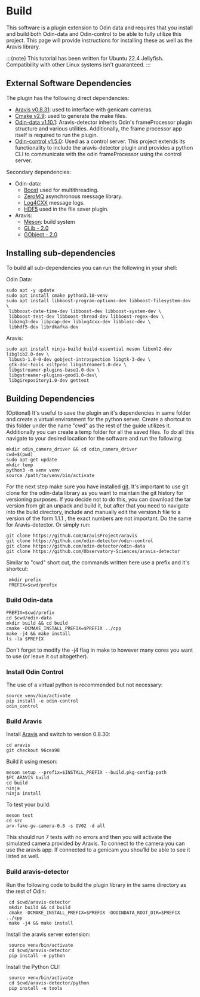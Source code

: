 # Build

This software is a plugin extension to Odin data and requires that you install and build both Odin-data and Odin-control to be able to fully utilize this project. This page will provide instructions for installing these as well as the Aravis library.

:::{note}
This tutorial has been written for Ubuntu 22.4 Jellyfish. Compatibility with other Linux systems isn't guaranteed.
:::

## External Software Dependencies

The plugin has the following direct dependencies:

- [Aravis v0.8.31](https://github.com/AravisProject/aravis): used to interface with genicam cameras.
- [Cmake v2.9](https://cmake.org/): used to generate the make files.
- [Odin-data v1.10.1](https://github.com/odin-detector/odin-data): Aravis-detector inherits Odin's frameProcessor plugin structure and various utilities. Additionally, the frame processor app itself is required to run the plugin.
- [Odin-control v1.5.0](https://github.com/odin-detector/odin-control): Used as a control server. This project extends its functionality to include the aravis-detector plugin and provides a python CLI to communicate with the odin frameProcessor using the control server.

Secondary dependencies:

- Odin-data:
  - [Boost](https://www.boost.org/) used for multithreading.
  - [ZeroMQ](https://zeromq.org/) asynchronous message library.
  - [Log4CXX](https://logging.apache.org/log4cxx/latest_stable/)  message logs.
  - [HDF5](https://www.hdfgroup.org/HDF5) used in the file saver plugin.
- Aravis:
  - [Meson](https://mesonbuild.com/): build system
  - [GLib - 2.0](https://docs.gtk.org/glib/)
  - [GObject - 2.0](https://docs.gtk.org/gobject/)

## Installing sub-dependencies

To build all sub-dependencies you can run the following in your shell:

Odin Data:

```shell
sudo apt -y update
sudo apt install cmake python3.10-venv
sudo apt install libboost-program-options-dev libboost-filesystem-dev \
 libboost-date-time-dev libboost-dev libboost-system-dev \
 libboost-test-dev libboost-thread-dev libboost-regex-dev \
 libzmq3-dev libpcap-dev liblog4cxx-dev libblosc-dev \
 libhdf5-dev librdkafka-dev
```

Aravis:

```shell
sudo apt install ninja-build build-essential meson libxml2-dev libglib2.0-dev \
 libusb-1.0-0-dev gobject-introspection libgtk-3-dev \
 gtk-doc-tools xsltproc libgstreamer1.0-dev \
 libgstreamer-plugins-base1.0-dev \
 libgstreamer-plugins-good1.0-dev\
 libgirepository1.0-dev gettext
```

## Building Dependencies

(Optional) It's useful to save the plugin an it's dependencies in same folder and create a virtual environment for the python server. Create a shortcut to this folder under the name "cwd" as the rest of the guide utilizes it. Additionally you can create a temp folder for all the saved files. To do all this navigate to your desired location for the software and run the following:

```shell
mkdir odin_camera_driver && cd odin_camera_driver
cwd=$(pwd)
sudo apt-get update
mkdir temp
python3 -m venv venv
source /path/to/venv/bin/activate
```

For the next step make sure you have installed [git](https://git-scm.com/). It's important to use git clone for the odin-data library as you want to maintain the git history for versioning purposes. If you decide not to do this, you can download the tar version from git an unpack and build it, but after that you need to navigate into the build directory, include and manually edit the version.h file to a version of the form 1.1.1 , the exact numbers are not important. Do the same for Aravis-detector. Or simply run:

```shell
git clone https://github.com/AravisProject/aravis
git clone https://github.com/odin-detector/odin-control
git clone https://github.com/odin-detector/odin-data
git clone https://github.com/Observatory-Sciences/aravis-detector
```

Similar to "cwd" short cut, the commands written here use a prefix and it's shortcut:

```shell
 mkdir prefix
 PREFIX=$cwd/prefix
```

### Build Odin-data

```shell
PREFIX=$cwd/prefix
cd $cwd/odin-data
mkdir build && cd build
cmake -DCMAKE_INSTALL_PREFIX=$PREFIX ../cpp
make -j4 && make install
ls -la $PREFIX
```

Don't forget to modify the -j4 flag in make to however many cores you want to use (or leave it out altogether).

### Install Odin Control

The use of a virtual python is recommended but not necessary:

```shell
source venv/bin/activate
pip install -e odin-control
odin_control
```

### Build Aravis

Install [Aravis](https://aravisproject.github.io/aravis/building.html) and switch to version 0.8.30:

```shell
cd aravis
git checkout 96cea98
```

Build it using meson:

```shell
meson setup --prefix=$INSTALL_PREFIX --build.pkg-config-path $PC_ARAVIS build 
cd build
ninja
ninja install
```

To test your build:

```shell
meson test
cd src
arv-fake-gv-camera-0.8 -s GV02 -d all
```

This should run 7 tests with no errors and then you will activate the simulated camera provided by Aravis. To connect to the camera you can use the aravis app. If connected to a genicam you shou1ld be able to see it listed as well.

### Build aravis-detector

Run the following code to build the plugin library in the same directory as the rest of Odin:

```shell
 cd $cwd/aravis-detector
 mkdir build && cd build
 cmake -DCMAKE_INSTALL_PREFIX=$PREFIX -DODINDATA_ROOT_DIR=$PREFIX ../cpp
 make -j4 && make install
```

Install the aravis server extension:

```shell
 source venv/bin/activate
 cd $cwd/aravis-detector
 pip install -e python
```

Install the Python CLI:

```shell
 source venv/bin/activate
 cd $cwd/aravis-detector/python
 pip install -e tools
```

